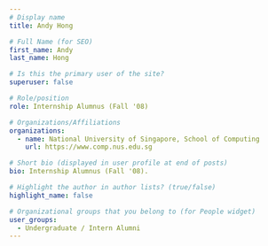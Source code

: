 ```yaml
---
# Display name
title: Andy Hong

# Full Name (for SEO) 
first_name: Andy
last_name: Hong

# Is this the primary user of the site?
superuser: false

# Role/position
role: Internship Alumnus (Fall '08)

# Organizations/Affiliations
organizations:
  - name: National University of Singapore, School of Computing
    url: https://www.comp.nus.edu.sg

# Short bio (displayed in user profile at end of posts)
bio: Internship Alumnus (Fall '08). 

# Highlight the author in author lists? (true/false)
highlight_name: false

# Organizational groups that you belong to (for People widget)
user_groups:
  - Undergraduate / Intern Alumni
---
```


